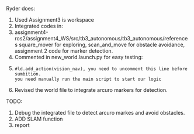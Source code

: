 Ryder does:
1. Used Assignment3 is workspace
2. Integrated codes in:
3. assignment4-ros2/assignment4_WS/src/tb3_autonomous/tb3_autonomous/references
    square_mover for exploring, scan_and_move for obstacle avoidance, assignment 2 code for marker detection.
4. Commented in new_world.launch.py for easy testing:
5.     #ld.add_action(vision_nav), you need to uncomment this line before sumbition.
       you need manually run the main script to start our logic
6. Revised the world file to integrate arcuro markers for detection.

TODO:
1. Debug the integrated file to detect arcuro markes and avoid obstacles.
2. ADD SLAM function
3. report

